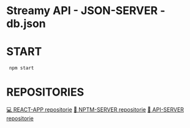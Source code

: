 # Streamy API - JSON-SERVER - db.json

# START

<code> npm start </code>

# REPOSITORIES

<a href="">💻 REACT-APP repositorie</a>
<a href="">📼 NPTM-SERVER repositorie</a>
<a href="">🎲 API-SERVER repositorie</a>
